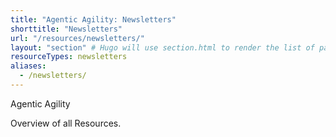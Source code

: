 ```yaml
---
title: "Agentic Agility: Newsletters"
shorttitle: "Newsletters"
url: "/resources/newsletters/"
layout: "section" # Hugo will use section.html to render the list of pages
resourceTypes: newsletters
aliases:
  - /newsletters/
---
```


Agentic Agility

Overview of all Resources.
